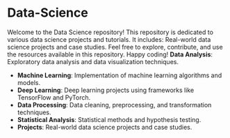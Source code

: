# Data-Science
Welcome to the Data Science repository! This repository is dedicated to various data science projects and tutorials. It includes: Real-world data science projects and case studies.  Feel free to explore, contribute, and use the resources available in this repository. Happy coding!
**Data Analysis**: Exploratory data analysis and data visualization techniques.
- **Machine Learning**: Implementation of machine learning algorithms and models.
- **Deep Learning**: Deep learning projects using frameworks like TensorFlow and PyTorch.
- **Data Processing**: Data cleaning, preprocessing, and transformation techniques.
- **Statistical Analysis**: Statistical methods and hypothesis testing.
- **Projects**: Real-world data science projects and case studies.
